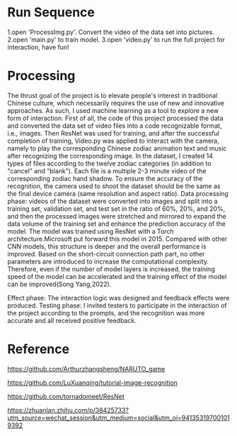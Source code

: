 # Run Sequence
1.open 'ProcessImg.py'. Convert the video of the data set into pictures.
2.open 'main.py' to train model.
3.open 'video.py' to run the full project for interaction, have fun!

# Processing
The thrust goal of the project is to elevate people's interest in traditional Chinese culture, which necessarily requires the use of new and innovative approaches. As such, I used machine learning as a tool to explore a new form of interaction.
First of all, the code of this project processed the data and converted the data set of video files into a code recognizable format, i.e., images. Then ResNet was used for training, and after the successful completion of training, Video.py was applied to interact with the camera, namely to play the corresponding Chinese zodiac animation text and music after recognizing the corresponding image.
In the dataset, I created 14 types of files according to the twelve zodiac categories (in addition to "cancel" and "blank"). Each file is a multiple 2-3 minute video of the corresponding zodiac hand shadow. To ensure the accuracy of the recognition, the camera used to shoot the dataset should be the same as the final device camera (same resolution and aspect ratio).
Data processing phase: videos of the dataset were converted into images and split into a training set, validation set, and test set in the ratio of 60%, 20%, and 20%, and then the processed images were stretched and mirrored to expand the data volume of the training set and enhance the prediction accuracy of the model.
The model was trained using ResNet with a Torch architecture.Microsoft put forward this model in 2015. Compared with other CNN models, this structure is deeper and the overall performance is improved. Based on the short-circuit connection path part, no other parameters are introduced to increase the computational complexity. Therefore, even if the number of model layers is increased, the training speed of the model can be accelerated and the training effect of the model can be improved(Song Yang,2022).

Effect phase: The interaction logic was designed and feedback effects were produced.
Testing phase: I invited testers to participate in the interaction of the project according to the prompts, and the recognition was more accurate and all received positive feedback.

# Reference

https://github.com/Arthurzhangsheng/NARUTO_game  

https://github.com/LuXuanqing/tutorial-image-recognition

https://github.com/tornadomeet/ResNet

https://zhuanlan.zhihu.com/p/38425733?utm_source=wechat_session&utm_medium=social&utm_oi=941353197001019392
